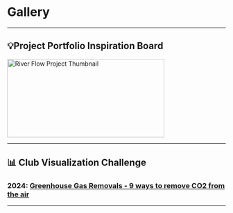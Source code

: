 # Gallery

***

## 💡Project Portfolio Inspiration Board


<a href="[https://www.youtube.com/youtube-id](https://github.com/OU-Weather-and-Climate-Club/River-Flow-Project)">
  <img src="river-flow-thumbnail.png" alt="River Flow Project Thumbnail" width="362" height="181 style="margin: 20px"" />
</a>



***

## 📊 Club Visualization Challenge

### 2024: [Greenhouse Gas Removals - 9 ways to remove CO2 from the air](https://github.com/OU-Weather-and-Climate-Club/GGR-Data-Visualisation-Challenge)

***

